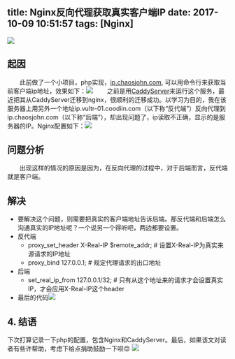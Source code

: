 title: Nginx反向代理获取真实客户端IP
date: 2017-10-09 10:51:57
tags: [Nginx]
---
![](http://nginx.org/nginx.png)

## 起因
　　此前做了一个小项目，php实现，[ip.chaosjohn.com](http://ip.chaosjohn.com), 可以用命令行来获取当前客户端ip地址，效果如下：![][img01] 
　　之前是用[CaddyServer](https://caddyserver.com)来运行这个服务，最近把其从CaddyServer迁移到nginx，很顺利的迁移成功。以学习为目的，我在该服务器上用另外一个地址ip.vultr-01.coodiin.com（以下称“反代端”）反向代理到ip.chaosjohn.com（以下称“后端”），却出现问题了，ip读取不正确，显示的是服务器的IP。Nginx配置如下：![][img02]
## 问题分析
　　出现这样的情况的原因是因为，在反向代理的过程中，对于后端而言，反代端就是客户端。
## 解决
* 要解决这个问题，则需要把真实的客户端地址告诉后端。那反代端和后端怎么沟通真实的IP地址呢？一个说另一个得听吧，两边都要设置。
* 反代端
	* proxy_set_header X-Real-IP $remote_addr; # 设置X-Real-IP为真实来源请求的IP地址
	* proxy_bind 127.0.0.1; # 规定代理请求的出口地址
* 后端 
	* set_real_ip_from 127.0.0.1/32; # 只有从这个地址来的请求才会设置真实IP，才会应用X-Real-IP这个header
* 最后的代码![][img03]

## 4. 结语
下次打算记录一下php的配置，包含Nginx和CaddyServer。最后，如果该文对读者有些许帮助，考虑下给点捐助鼓励一下呗😊
![](https://image.blog.chaosjohn.com/donate-me.png)


[img01]: https://image.blog.chaosjohn.com/Nginx-Real-Client-IP/demo-of-ip.chaosjohn.com.png
[img02]: https://image.blog.chaosjohn.com/Nginx-Real-Client-IP/wrong-ip-when-using-proxypass.png
[img03]: https://image.blog.chaosjohn.com/Nginx-Real-Client-IP/correct-ip-when-using-proxypass.png
